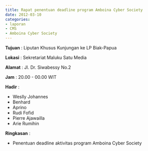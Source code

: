 ```yaml
---
title: Rapat penentuan deadline program Amboina Cyber Society
date: 2012-03-10
categories:
- laporan
- CMS
- Amboina Cyber Society
---
```


**Tujuan** : Liputan Khusus Kunjungan ke LP Biak-Papua

**Lokasi** : Sekretariat Maluku Satu Media

**Alamat** : Jl. Dr. Siwabessy No.2

**Jam** : 20.00 - 00.00 WIT

**Hadir** : 
* Weslly Johannes
* Benhard
* Aprino
* Rudi Fofid
* Pierre Ajawailla
* Arie Rumihin

**Ringkasan** : 
* Penentuan deadline aktivitas program Amboina Cyber Society
